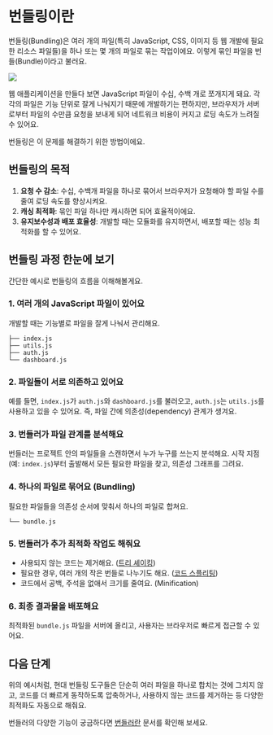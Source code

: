 # 번들링이란

번들링(Bundling)은 여러 개의 파일(특히 JavaScript, CSS, 이미지 등 웹 개발에 필요한 리소스 파일들)을 하나 또는 몇 개의 파일로 묶는 작업이에요. 이렇게 묶인 파일을 번들(Bundle)이라고 불러요.

![](/images/bundler.png)


웹 애플리케이션을 만들다 보면 JavaScript 파일이 수십, 수백 개로 쪼개지게 돼요. 각각의 파일은 기능 단위로 잘게 나눠지기 때문에 개발하기는 편하지만, 브라우저가 서버로부터 파일의 수만큼 요청을 보내게 되어 네트워크 비용이 커지고 로딩 속도가 느려질 수 있어요.

번들링은 이 문제를 해결하기 위한 방법이에요.

## 번들링의 목적

1. **요청 수 감소**: 수십, 수백개 파일을 하나로 묶어서 브라우저가 요청해야 할 파일 수를 줄여 로딩 속도를 향상시켜요.
2. **캐싱 최적화**: 묶인 파일 하나만 캐시하면 되어 효율적이에요.
3. **유지보수성과 배포 효율성**: 개발할 때는 모듈화를 유지하면서, 배포할 때는 성능 최적화를 할 수 있어요.


## 번들링 과정 한눈에 보기

간단한 예시로 번들링의 흐름을 이해해볼게요.

### 1. 여러 개의 JavaScript 파일이 있어요

개발할 때는 기능별로 파일을 잘게 나눠서 관리해요.

```
├── index.js
├── utils.js
├── auth.js
└── dashboard.js
```

### 2. 파일들이 서로 의존하고 있어요

예를 들면, `index.js`가 `auth.js`와 `dashboard.js`를 불러오고, `auth.js`는 `utils.js`를 사용하고 있을 수 있어요.
즉, 파일 간에 의존성(dependency) 관계가 생겨요.

### 3. 번들러가 파일 관계를 분석해요

번들러는 프로젝트 안의 파일들을 스캔하면서 누가 누구를 쓰는지 분석해요.
시작 지점(예: `index.js`)부터 출발해서 모든 필요한 파일을 찾고, 의존성 그래프를 그려요.

### 4. 하나의 파일로 묶어요 (Bundling)

필요한 파일들을 의존성 순서에 맞춰서 하나의 파일로 합쳐요.

```
└── bundle.js
```

### 5. 번들러가 추가 최적화 작업도 해줘요
- 사용되지 않는 코드는 제거해요. ([트리 셰이킹](/deep-dive/optimization/tree-shaking.md))
- 필요한 경우, 여러 개의 작은 번들로 나누기도 해요. ([코드 스플리팅](/deep-dive/optimization/code-splitting.md))
- 코드에서 공백, 주석을 없애서 크기를 줄여요. (Minification)

### 6. 최종 결과물을 배포해요

최적화된 `bundle.js` 파일을 서버에 올리고, 사용자는 브라우저로 빠르게 접근할 수 있어요.

## 다음 단계

위의 예시처럼, 현대 번들링 도구들은 단순히 여러 파일을 하나로 합치는 것에 그치지 않고, 코드를 더 빠르게 동작하도록 압축하거나, 사용하지 않는 코드를 제거하는 등 다양한 최적화도 자동으로 해줘요.

번들러의 다양한 기능이 궁금하다면 [번들러란](/bundler) 문서를 확인해 보세요.
